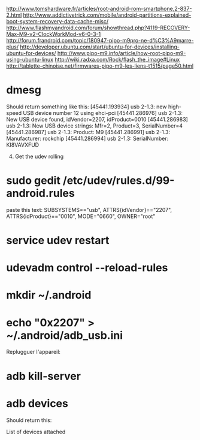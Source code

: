 http://www.tomshardware.fr/articles/root-android-rom-smartphone,2-837-2.html
http://www.addictivetrick.com/mobile/android-partitions-explained-boot-system-recovery-data-cache-misc/
http://www.flashmyandroid.com/forum/showthread.php?4119-RECOVERY-Max-M9-v2-ClockWorkMod-v6-0-3-1
http://forum.frandroid.com/topic/180947-pipo-m9pro-ne-d%C3%A9marre-plus/
http://developer.ubuntu.com/start/ubuntu-for-devices/installing-ubuntu-for-devices/
http://www.pipo-m9.info/article/how-root-pipo-m9-using-ubuntu-linux
http://wiki.radxa.com/Rock/flash_the_image#Linux
http://tablette-chinoise.net/firmwares-pipo-m9-les-liens-t1515/page50.html

# dmesg 
Should return something like this: 
[45441.193934] usb 2-1.3: new high-speed USB device number 12 using ehci-pci 
[45441.286976] usb 2-1.3: New USB device found, idVendor=2207, idProduct=0010 
[45441.286983] usb 2-1.3: New USB device strings: Mfr=2, Product=3, SerialNumber=4 
[45441.286987] usb 2-1.3: Product: M9 
[45441.286991] usb 2-1.3: Manufacturer: rockchip 
[45441.286994] usb 2-1.3: SerialNumber: KI8VAVXFUD
 
 4. Get the udev rolling 
 # sudo gedit /etc/udev/rules.d/99-android.rules 
 paste this text:
 SUBSYSTEMS=="usb", ATTRS{idVendor}=="2207", ATTRS{idProduct}=="0010", MODE="0660", OWNER="root"
  

  # service udev restart
  # udevadm control --reload-rules
  # mkdir ~/.android
  # echo "0x2207" > ~/.android/adb_usb.ini

Replugguer l'appareil:

# adb kill-server
# adb devices 
Should return this:



List of devices attached 

